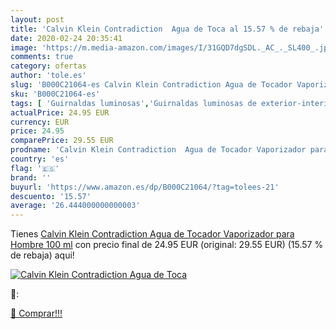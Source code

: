 ```yaml
---
layout: post
title: 'Calvin Klein Contradiction  Agua de Toca al 15.57 % de rebaja'
date: 2020-02-24 20:35:41
image: 'https://m.media-amazon.com/images/I/31GQD7dgSDL._AC_._SL400_.jpg'
comments: true
category: ofertas
author: 'tole.es'
slug: 'B000C21064-es Calvin Klein Contradiction Agua de Tocador Vaporizador...'
sku: 'B000C21064-es'
tags: [ 'Guirnaldas luminosas','Guirnaldas luminosas de exterior-interior','Guirnaldas luminosas de interior','Iluminación','agua','de','tocador', ]
actualPrice: 24.95 EUR
currency: EUR
price: 24.95
comparePrice: 29.55 EUR
prodname: 'Calvin Klein Contradiction  Agua de Tocador Vaporizador para Hombre  100 ml'
country: 'es'
flag: '🇪🇸'
brand: ''
buyurl: 'https://www.amazon.es/dp/B000C21064/?tag=tolees-21'
descuento: '15.57'
average: '26.444000000000003'
---
```


Tienes [Calvin Klein Contradiction  Agua de Tocador Vaporizador para Hombre  100 ml](https://www.amazon.es/dp/B000C21064/?tag=tolees-21) con precio final de  24.95 EUR (original: 29.55 EUR) (15.57 %  de rebaja) aqui!

[![Calvin Klein Contradiction  Agua de Toca](https://m.media-amazon.com/images/I/31GQD7dgSDL._AC_._SL400_.jpg)](https://www.amazon.es/dp/B000C21064/?tag=tolees-21)

🔎:


[🛒 Comprar!!!](https://www.amazon.es/dp/B000C21064/?tag=tolees-21)
